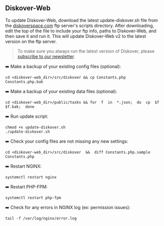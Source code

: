 ## Diskover-Web

To update Diskover-Web, download the latest update-diskover.sh file from the [diskoverspace.com](https://github.com/diskoverdata/diskover-community) ftp server's scripts directory. After downloading, edit the top of the file to include your ftp info, paths to Diskover-Web, and then save it and run it. This will update Diskover-Web v2 to the latest version on the ftp server.

>To make sure you always run the latest version of Diskover, please [subscribe to our newsletter](https://www.diskoverdata.com/subscribe/).

➡️ Make a backup of your existing config files (optional):
```
cd <diskover-web_dir>/src/diskover && cp Constants.php Constants.php.bak
```

➡️ Make a backup of your existing data files (optional):
```
cd <diskover-web_dir>/public/tasks && for  f  in  *.json;  do  cp  $f  $f.bak;  done
```

➡️ Run update script:
```
chmod +x update-diskover.sh
./update-diskover.sh
```

➡️ Check your config files are not missing any new settings:
```
cd <diskover-web_dir>/src/diskover  &&  diff Constants.php.sample Constants.php
```

➡️ Restart NGINX:
```
systemctl restart nginx
```

➡️ Restart PHP-FPM:
```
systemctl restart php-fpm
```

➡️ Check for any errors in NGINX log  (ex: permission issues):
```
tail -f /var/log/nginx/error.log
```
